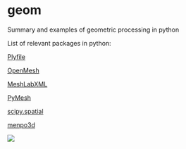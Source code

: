 # geom
Summary and examples of geometric processing in python





List of relevant packages in python:

[Plyfile](https://github.com/dranjan/python-plyfile)

[OpenMesh](http://www.openmesh.org/Documentation/OpenMesh-Doc-Latest/index.html)

[MeshLabXML](https://github.com/3DLIRIOUS/MeshLabXML)

[PyMesh](https://github.com/qnzhou/PyMesh)

[scipy.spatial](https://docs.scipy.org/doc/scipy/reference/spatial.html)

[menpo3d](https://github.com/menpo/menpo3d)



![](https://github.com/RealPolitiX/geom/blob/master/examples/figs/bunny_views.png)